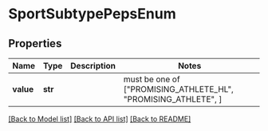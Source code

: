 # SportSubtypePepsEnum

## Properties
Name | Type | Description | Notes
------------ | ------------- | ------------- | -------------
**value** | **str** |  |  must be one of ["PROMISING_ATHLETE_HL", "PROMISING_ATHLETE", ]

[[Back to Model list]](../README.md#documentation-for-models) [[Back to API list]](../README.md#documentation-for-api-endpoints) [[Back to README]](../README.md)


